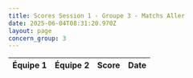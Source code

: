 ```yaml
---
title: Scores Session 1 - Groupe 3 - Matchs Aller
date: 2025-06-04T08:31:20.970Z
layout: page
concern_group: 3
---
```




| Équipe 1 | Équipe 2 | Score | Date |
|----------|----------|-------|------|

